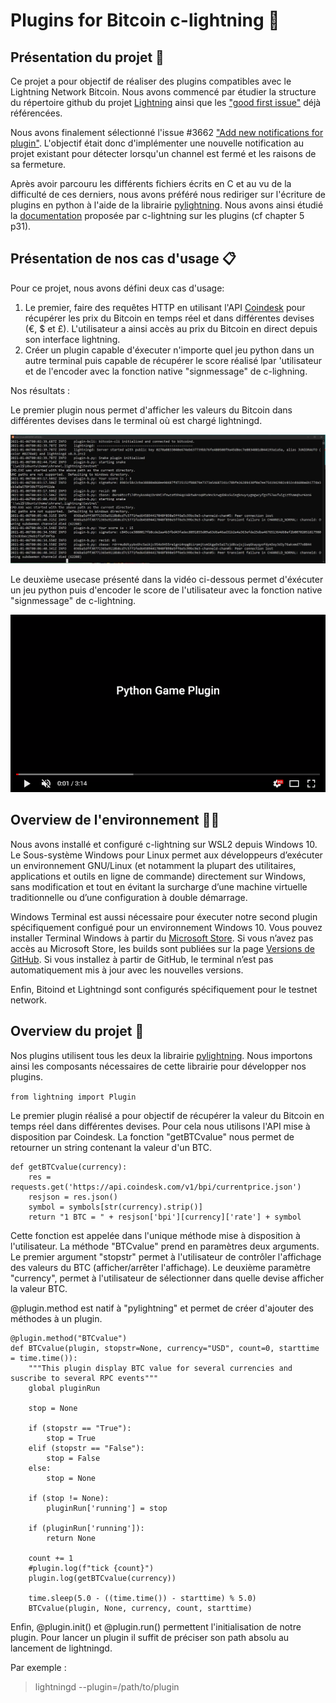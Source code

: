 # Plugins for Bitcoin c-lightning :cactus:

## Présentation du projet :racehorse:

Ce projet a pour objectif de réaliser des plugins compatibles avec le Lightning Network Bitcoin. Nous avons commencé par étudier la structure du répertoire github du projet [Lightning](https://github.com/ElementsProject/lightning) ainsi que les ["good first issue"](https://github.com/ElementsProject/lightning/issues?q=is%3Aissue+label%3A%22good+first+issue%22+) déjà référencées.

Nous avons finalement sélectionné l'issue #3662 ["Add new notifications for plugin"](https://github.com/ElementsProject/lightning/issues/3662). L'objectif était donc d'implémenter une nouvelle notification au projet existant pour détecter lorsqu'un channel est fermé et les raisons de sa fermeture. 

Après avoir parcouru les différents fichiers écrits en C et au vu de la difficulté de ces derniers, nous avons préféré nous rediriger sur l'écriture de plugins en python à l'aide de la librairie [pylightning](https://pypi.org/project/pylightning/). Nous avons ainsi étudié la [documentation](https://lightning.readthedocs.io/_/downloads/en/master/pdf/) proposée par c-lightning sur les plugins (cf chapter 5 p31).

## Présentation de nos cas d'usage :clipboard:

Pour ce projet, nous avons défini deux cas d'usage:
1. Le premier, faire des requêtes HTTP en utilisant l'API [Coindesk]('https://api.coindesk.com/v1/bpi/currentprice.json') pour récupérer les prix du Bitcoin en temps réel et dans différentes devises (€, $ et £). L'utilisateur a ainsi accès au prix du Bitcoin en direct depuis son interface lightning.
2. Créer un plugin capable d'éxecuter n'importe quel jeu python dans un autre terminal puis capable de récupérer le score réalisé lpar 'utilisateur et de l'encoder avec la fonction native "signmessage" de c-lighning.

Nos résultats : 

Le premier plugin nous permet d'afficher les valeurs du Bitcoin dans différentes devises dans le terminal où est chargé lightningd.

![usecase1](https://github.com/victorlrz/LightningPlugin/blob/main/src/gameplugin.JPG)

Le deuxième usecase présenté dans la vidéo ci-dessous permet d'éxécuter un jeu python puis d'encoder le score de l'utilisateur avec la fonction native "signmessage" de c-lightning.

[![usecase2](https://github.com/victorlrz/LightningPlugin/blob/main/src/hook.png)](https://www.youtube.com/watch?v=S9FJD41cBcY&feature=youtu.be)

## Overview de l'environnement :runner::dash:

Nous avons installé et configuré c-lightning sur WSL2 depuis Windows 10. Le Sous-système Windows pour Linux permet aux développeurs d’exécuter un environnement GNU/Linux (et notamment la plupart des utilitaires, applications et outils en ligne de commande) directement sur Windows, sans modification et tout en évitant la surcharge d’une machine virtuelle traditionnelle ou d’une configuration à double démarrage.

Windows Terminal est aussi nécessaire pour éxecuter notre second plugin spécifiquement configué pour un environnement Windows 10. Vous pouvez installer Terminal Windows à partir du [Microsoft Store](https://www.microsoft.com/fr-fr/p/windows-terminal/9n0dx20hk701?rtc=1&activetab=pivot:overviewtab). Si vous n’avez pas accès au Microsoft Store, les builds sont publiées sur la page [Versions de GitHub](https://github.com/microsoft/terminal/releases). Si vous installez à partir de GitHub, le terminal n’est pas automatiquement mis à jour avec les nouvelles versions.

Enfin, Bitoind et Lightningd sont configurés spécifiquement pour le testnet network.

## Overview du projet :eyes:

Nos plugins utilisent tous les deux la librairie [pylightning](https://pypi.org/project/lightning-python/). Nous importons ainsi les composants nécessaires de cette librairie pour développer nos plugins.

```from lightning import Plugin```

Le premier plugin réalisé a pour objectif de récupérer la valeur du Bitcoin en temps réel dans différentes devises. Pour cela nous utilisons l'API mise à disposition par Coindesk. La fonction "getBTCvalue" nous permet de retourner un string contenant la valeur d'un BTC.

```
def getBTCvalue(currency):
    res = requests.get('https://api.coindesk.com/v1/bpi/currentprice.json')
    resjson = res.json()
    symbol = symbols[str(currency).strip()]
    return "1 BTC = " + resjson['bpi'][currency]['rate'] + symbol
```

Cette fonction est appelée dans l'unique méthode mise à disposition à l'utilisateur. La méthode "BTCvalue" prend en paramètres deux arguments. Le premier argument "stopstr" permet à l'utilisateur de contrôler l'affichage des valeurs du BTC (afficher/arrêter l'affichage). Le deuxième paramètre "currency", permet à l'utilisateur de sélectionner dans quelle devise afficher la valeur BTC.

@plugin.method est natif à "pylightning" et permet de créer d'ajouter des méthodes à un plugin.

```
@plugin.method("BTCvalue")
def BTCvalue(plugin, stopstr=None, currency="USD", count=0, starttime = time.time()):
    """This plugin display BTC value for several currencies and suscribe to several RPC events"""
    global pluginRun
    
    stop = None

    if (stopstr == "True"):
        stop = True
    elif (stopstr == "False"):
        stop = False
    else:
        stop = None

    if (stop != None):
        pluginRun['running'] = stop

    if (pluginRun['running']):
        return None

    count += 1
    #plugin.log(f"tick {count}")
    plugin.log(getBTCvalue(currency))

    time.sleep(5.0 - ((time.time()) - starttime) % 5.0)
    BTCvalue(plugin, None, currency, count, starttime)
```

Enfin, @plugin.init() et @plugin.run() permettent l'initialisation de notre plugin. Pour lancer un plugin il suffit de préciser son path absolu au lancement de lightningd.

Par exemple :
> lightningd --plugin=/path/to/plugin

